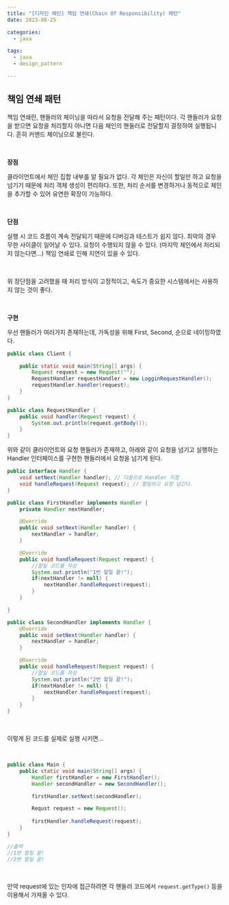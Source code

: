```yaml
---
title: "[디자인 패턴] 책임 연쇄(Chain Of Responsibility) 패턴"
date: 2023-08-25

categories:
  - java

tags:
  - java
  - design_pattern

---
```


## 책임 연쇄 패턴

책임 연쇄란, 핸들러의 체이닝을 따라서 요청을 전달해 주는 패턴이다. 각 핸들러가 요청을 받으면 요청을 처리할지 아니면 다음 체인의 핸들러로 전달할지 결정하여 실행됩니다. 흔히 커맨드 체이닝으로 불린다.

<br>

**장점**

클라이언트에서 체인 집합 내부를 알 필요가 없다. 각 체인은 자신이 할일만 하고 요청을 넘기기 때문에 처리 객체 생성이 편리하다. 또한, 처리 순서를 변경하거나 동적으로 체인을 추가할 수 있어 유연한 확장이 가능하다.

<br>

**단점**

실행 시 코드 흐름이 계속 전달되기 때문에 디버깅과 테스트가 쉽지 않다. 최악의 경우 무한 사이클이 일어날 수 있다. 요청이 수행되지 않을 수 있다. (마지막 체인에서 처리되지 않는다면…) 책임 연쇄로 인해 지연이 있을 수 있다.

<br>

위 장단점을 고려했을 때 처리 방식이 고정적이고, 속도가 중요한 시스템에서는 사용하지 않는 것이 좋다.

<br>

**구현**

우선 핸들러가 여러가지 존재하는데, 가독성을 위해 First, Second, 순으로 네이밍하였다.

```java
public class Client {

	public static void main(String[] args) {
		Request request = new Request("");
		RequestHandler requestHandler = new LogginRequestHandler();
		requestHandler.handler(request);
	}
}

public class RequestHandler {
	public void handler(Request request) {
		System.out.println(request.getBody());
	}
}
```

위와 같이 클라이언트와 요청 핸들러가 존재하고, 아래와 같이 요청을 넘기고 실행하는 Handler 인터페이스를 구현한 핸들러에서 요청을 넘기게 된다.

```java
public interface Handler {
	void setNext(Handler handler); // 다음으로 Handler 지정
	void handleRequest(Request request); // 할일하고 요청 넘긴다.
}

public class FirstHandler implements Handler {
	private Handler nextHandler;

	@Override
	public void setNext(Handler handler) {
		nextHandler = handler;
	}

	@Override
	public void handleRequest(Request request) {
		//할일 코드를 작성
		System.out.println("1번 할일 끝!");
		if(nextHandler != null) {
			nextHandler.handleRequest(request);
		}
	} 

}

public class SecondHandler implements Handler {
	@Override
	public void setNext(Handler handler) {
		nextHandler = handler;
	}

	@Override
	public void handleRequest(Request request) {
		//할일 코드를 작성
		System.out.println("2번 할일 끝!");
		if(nextHandler != null) {
			nextHandler.handleRequest(request);
		}
	} 
}
```

<br>

이렇게 된 코드를 실제로 실행 시키면…

<br>

```java
public class Main {
	public static void main(String[] args) {
		Handler firstHandler = new FirstHandler();
		Handler secondHandler = new SecondHandler();

		firstHandler.setNext(secondHandler);

		Requst request = new Request();
		
		firstHandler.handleRequest(request);
	}
}

//출력
//1번 할일 끝!
//2번 할일 끝!
```

<br>


만약 request에 있는 인자에 접근하려면 각 핸들러 코드에서 `request.getType()` 등을 이용해서 가져올 수 있다.


<br>
<br>
